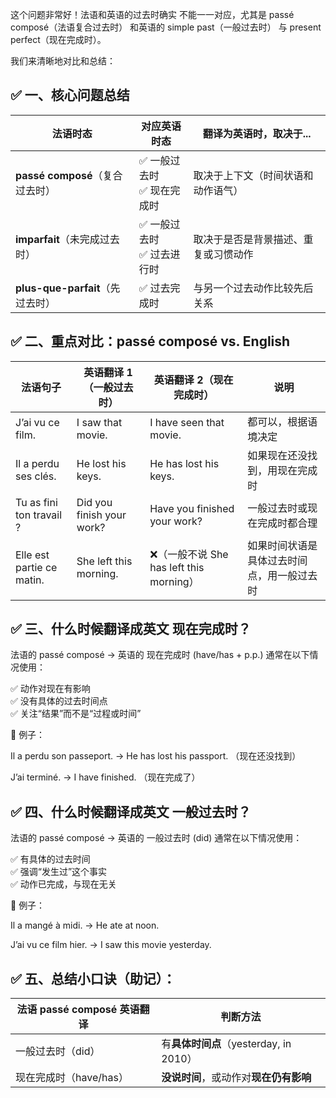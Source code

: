 这个问题非常好！法语和英语的过去时确实 不能一一对应，尤其是 passé composé（法语复合过去时） 和英语的 simple past（一般过去时） 与 present perfect（现在完成时）。

我们来清晰地对比和总结：

## ✅ 一、核心问题总结

| 法语时态                       | 对应英语时态             | 翻译为英语时，取决于...      |
| -------------------------- | ------------------ | ------------------ |
| **passé composé**（复合过去时）   | ✅ 一般过去时<br>✅ 现在完成时 | 取决于上下文（时间状语和动作语气）  |
| **imparfait**（未完成过去时）      | ✅ 一般过去时<br>✅ 过去进行时 | 取决于是否是背景描述、重复或习惯动作 |
| **plus-que-parfait**（先过去时） | ✅ 过去完成时            | 与另一个过去动作比较先后关系     |

## ✅ 二、重点对比：passé composé vs. English

| 法语句子                      | 英语翻译 1（一般过去时）             | 英语翻译 2（现在完成时）                     | 说明                    |
| ------------------------- | ------------------------- | --------------------------------- | --------------------- |
| J’ai vu ce film.          | I saw that movie.         | I have seen that movie.           | 都可以，根据语境决定            |
| Il a perdu ses clés.      | He lost his keys.         | He has lost his keys.             | 如果现在还没找到，用现在完成时       |
| Tu as fini ton travail ?  | Did you finish your work? | Have you finished your work?      | 一般过去时或现在完成时都合理        |
| Elle est partie ce matin. | She left this morning.    | ❌（一般不说 She has left this morning） | 如果时间状语是具体过去时间点，用一般过去时 |

## ✅ 三、什么时候翻译成英文 现在完成时？
法语的 passé composé → 英语的 现在完成时 (have/has + p.p.) 通常在以下情况使用：

✅ 动作对现在有影响  
✅ 没有具体的过去时间点  
✅ 关注“结果”而不是“过程或时间”

📌 例子：

Il a perdu son passeport.
→ He has lost his passport. （现在还没找到）

J’ai terminé.
→ I have finished. （现在完成了）

## ✅ 四、什么时候翻译成英文 一般过去时？
法语的 passé composé → 英语的 一般过去时 (did) 通常在以下情况使用：

✅ 有具体的过去时间  
✅ 强调“发生过”这个事实  
✅ 动作已完成，与现在无关

📌 例子：

Il a mangé à midi.
→ He ate at noon.

J’ai vu ce film hier.
→ I saw this movie yesterday.

## ✅ 五、总结小口诀（助记）：
| 法语 passé composé 英语翻译 | 判断方法                           |
| --------------------- | ------------------------------ |
| 一般过去时（did）            | 有**具体时间点**（yesterday, in 2010） |
| 现在完成时（have/has）       | **没说时间**，或动作对**现在仍有影响**        |
